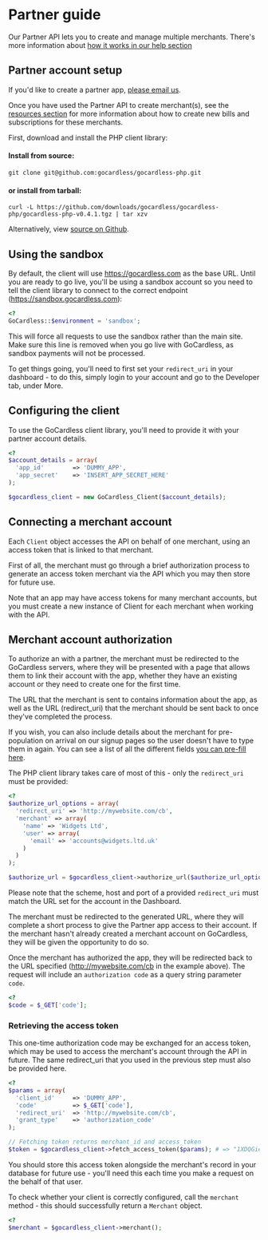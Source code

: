 # Partner guide

<p class="intro">Our Partner API lets you to create and manage multiple merchants. There's more information about <a href="https://help.gocardless.com/what-is-the-partner-programme/">how it works in our help section</a></p>

## Partner account setup

If you'd like to create a partner app, [please email us](mailto:help@gocardless.com).

Once you have used the Partner API to create merchant(s), see the [resources section](https://developer.gocardless.com/#bill) for more information about how to create new bills and subscriptions for these merchants.

First, download and install the PHP client library:

#### Install from source:

    git clone git@github.com:gocardless/gocardless-php.git

#### or install from tarball:

    curl -L https://github.com/downloads/gocardless/gocardless-php/gocardless-php-v0.4.1.tgz | tar xzv

Alternatively, view [source on Github](https://github.com/gocardless/gocardless-php).

## Using the sandbox

By default, the client will use https://gocardless.com as the base URL. Until you are ready to go live, you'll be using a sandbox account so you need to tell the client library to connect to the correct endpoint (https://sandbox.gocardless.com):

```php
<?
GoCardless::$environment = 'sandbox';
```

This will force all requests to use the sandbox rather than the main site. Make sure this line is removed when you go live with GoCardless, as sandbox payments will not be processed.

To get things going, you'll need to first set your `redirect_uri` in your dashboard - to do this, simply login to your account and go to the Developer tab, under More.

## Configuring the client

To use the GoCardless client library, you'll need to provide it with your partner account details.

```php
<?
$account_details = array(
  'app_id'        => 'DUMMY_APP',
  'app_secret'    => 'INSERT_APP_SECRET_HERE'
);

$gocardless_client = new GoCardless_Client($account_details);
```

## Connecting a merchant account

Each `Client` object accesses the API on behalf of one merchant, using an access token that is linked to that merchant.

First of all, the merchant must go through a brief authorization process to generate an access token merchant via the API which you may then store for future use.

Note that an app may have access tokens for many merchant accounts, but you must create a new instance of Client for each merchant when working with the API.

## Merchant account authorization

To authorize an with a partner, the merchant must be redirected to the GoCardless servers, where they will be presented with a page that allows them to link their account with the app, whether they have an existing account or they need to create one for the first time.

The URL that the merchant is sent to contains information about the app, as well as the URL (redirect_uri) that the merchant should be sent back to once they've completed the process.

If you wish, you can also include details about the merchant for pre-population on arrival on our signup pages so the user doesn't have to type them in again. You can see a list of all the different fields [you can pre-fill here](#pre-populating-information).

The PHP client library takes care of most of this - only the `redirect_uri` must be provided:

```php
<?
$authorize_url_options = array(
  'redirect_uri' => 'http://mywebsite.com/cb',
  'merchant' => array(
    'name' => 'Widgets Ltd',
    'user' => array(
      'email' => 'accounts@widgets.ltd.uk'
    )
  )
);

$authorize_url = $gocardless_client->authorize_url($authorize_url_options);
```

Please note that the scheme, host and port of a provided `redirect_uri` must match the URL set for the account in the Dashboard.

The merchant must be redirected to the generated URL, where they will complete a short process to give the Partner app access to their account. If the merchant hasn't already created a merchant account on GoCardless, they will be given the opportunity to do so.

Once the merchant has authorized the app, they will be redirected back to the URL specified (http://mywebsite.com/cb in the example above). The request will include an `authorization code` as a query string parameter `code`.

```php
<?
$code = $_GET['code'];
```

### Retrieving the access token


This one-time authorization code may be exchanged for an access token, which may be used to access the merchant's account through the API in future. The same redirect_uri that you used in the previous step must also be provided here.

```php
<?
$params = array(
  'client_id'     => 'DUMMY_APP',
  'code'          => $_GET['code'],
  'redirect_uri'  => 'http://mywebsite.com/cb',
  'grant_type'    => 'authorization_code'
);

// Fetching token returns merchant_id and access_token
$token = $gocardless_client->fetch_access_token($params); # => "1XDQGieUjN1+S8YdXALGZOvtJqNhVQcAPfXqOCxl7Q9jYu8OZirM0J3ZHNdua8DM"
```

You should store this access token alongside the merchant's record in your database for future use - you'll need this each time you make a request on the behalf of that user.

To check whether your client is correctly configured, call the `merchant` method - this should successfully return a  `Merchant` object.

```php
<?
$merchant = $gocardless_client->merchant();
```
